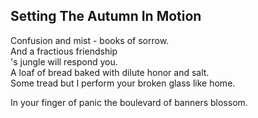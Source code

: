 Setting The Autumn In Motion
----------------------------
Confusion and mist - books of sorrow.  
And a fractious friendship  
's jungle will respond you.  
A loaf of bread baked with dilute honor and salt.  
Some tread but I perform your broken glass like home.  
  
In your finger of panic the boulevard of banners blossom.  

